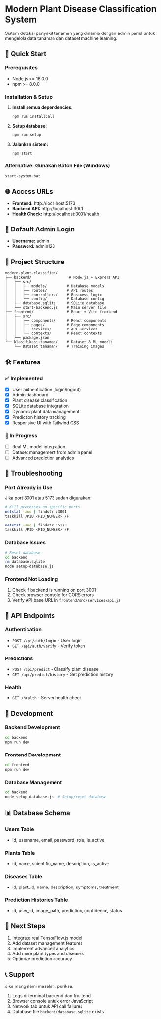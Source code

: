 # Modern Plant Disease Classification System

Sistem deteksi penyakit tanaman yang dinamis dengan admin panel untuk mengelola data tanaman dan dataset machine learning.

## 🚀 Quick Start

### Prerequisites
- Node.js >= 16.0.0
- npm >= 8.0.0

### Installation & Setup

1. **Install semua dependencies:**
   ```bash
   npm run install:all
   ```

2. **Setup database:**
   ```bash
   npm run setup
   ```

3. **Jalankan sistem:**
   ```bash
   npm start
   ```

### Alternative: Gunakan Batch File (Windows)
```bash
start-system.bat
```

## 🌐 Access URLs

- **Frontend:** http://localhost:5173
- **Backend API:** http://localhost:3001
- **Health Check:** http://localhost:3001/health

## 🔐 Default Admin Login

- **Username:** admin
- **Password:** admin123

## 📁 Project Structure

```
modern-plant-classifier/
├── backend/                 # Node.js + Express API
│   ├── src/
│   │   ├── models/         # Database models
│   │   ├── routes/         # API routes
│   │   ├── controllers/    # Business logic
│   │   └── config/         # Database config
│   ├── database.sqlite     # SQLite database
│   └── start-backend.js    # Main server file
├── frontend/               # React + Vite frontend
│   ├── src/
│   │   ├── components/     # React components
│   │   ├── pages/          # Page components
│   │   ├── services/       # API services
│   │   └── contexts/       # React contexts
│   └── package.json
└── klasifikasi-tanaman/    # Dataset & ML models
    └── Dataset tanaman/    # Training images
```

## 🛠️ Features

### ✅ Implemented
- [x] User authentication (login/logout)
- [x] Admin dashboard
- [x] Plant disease classification
- [x] SQLite database integration
- [x] Dynamic plant data management
- [x] Prediction history tracking
- [x] Responsive UI with Tailwind CSS

### 🔄 In Progress
- [ ] Real ML model integration
- [ ] Dataset management from admin panel
- [ ] Advanced prediction analytics

## 🐛 Troubleshooting

### Port Already in Use
Jika port 3001 atau 5173 sudah digunakan:
```bash
# Kill processes on specific ports
netstat -ano | findstr :3001
taskkill /PID <PID_NUMBER> /F

netstat -ano | findstr :5173
taskkill /PID <PID_NUMBER> /F
```

### Database Issues
```bash
# Reset database
cd backend
rm database.sqlite
node setup-database.js
```

### Frontend Not Loading
1. Check if backend is running on port 3001
2. Check browser console for CORS errors
3. Verify API base URL in `frontend/src/services/api.js`

## 📝 API Endpoints

### Authentication
- `POST /api/auth/login` - User login
- `GET /api/auth/verify` - Verify token

### Predictions
- `POST /api/predict` - Classify plant disease
- `GET /api/predict/history` - Get prediction history

### Health
- `GET /health` - Server health check

## 🔧 Development

### Backend Development
```bash
cd backend
npm run dev
```

### Frontend Development
```bash
cd frontend
npm run dev
```

### Database Management
```bash
cd backend
node setup-database.js  # Setup/reset database
```

## 📊 Database Schema

### Users Table
- id, username, email, password, role, is_active

### Plants Table
- id, name, scientific_name, description, is_active

### Diseases Table
- id, plant_id, name, description, symptoms, treatment

### Prediction Histories Table
- id, user_id, image_path, prediction, confidence, status

## 🎯 Next Steps

1. Integrate real TensorFlow.js model
2. Add dataset management features
3. Implement advanced analytics
4. Add more plant types and diseases
5. Optimize prediction accuracy

## 📞 Support

Jika mengalami masalah, periksa:
1. Logs di terminal backend dan frontend
2. Browser console untuk error JavaScript
3. Network tab untuk API call failures
4. Database file `backend/database.sqlite` exists